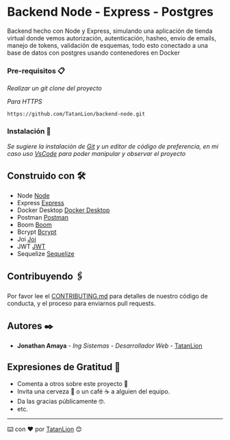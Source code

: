 # Backend Node - Express - Postgres

Backend hecho con Node y Express, simulando una aplicación de tienda virtual donde vemos autorización, autenticación, hasheo, envio de emails, manejo de tokens, validación de esquemas, todo esto conectado a una base de datos con postgres usando contenedores en Docker


### Pre-requisitos 📋

_Realizar un git clone del proyecto_

_Para HTTPS_
```
https://github.com/TatanLion/backend-node.git
```

### Instalación 🔧

_Se sugiere la instalación de [Git](https://git-scm.com/) y un editor de código de preferencia, en mi caso uso [VsCode](https://code.visualstudio.com/) para poder manipular y observar el proyecto_

## Construido con 🛠️


* Node [Node](https://nodejs.org/en)
* Express [Express](https://expressjs.com/es/)
* Docker Desktop [Docker Desktop](https://www.docker.com/products/docker-desktop/)
* Postman [Postman](https://www.postman.com/)
* Boom [Boom](https://www.npmjs.com/package/@hapi/boom)
* Bcrypt [Bcrypt](https://www.npmjs.com/package/bcrypt)
* Joi [Joi](https://joi.dev/)
* JWT [JWT](https://jwt.io/)
* Sequelize [Sequelize](https://sequelize.org/)

## Contribuyendo 🖇️

Por favor lee el [CONTRIBUTING.md](https://github.com/TatanLion/backend-node) para detalles de nuestro código de conducta, y el proceso para enviarnos pull requests.

## Autores ✒️

* **Jonathan Amaya** - *Ing Sistemas - Desarrollador Web* - [TatanLion](https://github.com/TatanLion)

## Expresiones de Gratitud 🎁

* Comenta a otros sobre este proyecto 📢
* Invita una cerveza 🍺 o un café ☕ a alguien del equipo. 
* Da las gracias públicamente 🤓.
* etc.

---
⌨️ con ❤️ por [TatanLion](https://github.com/TatanLion) 😊
